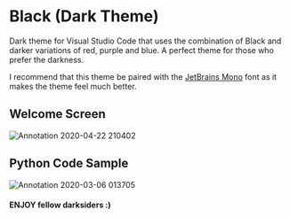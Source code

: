 # Black (Dark Theme)

Dark theme for Visual Studio Code that uses the combination of Black and darker variations of red, purple and blue. A perfect theme for those who prefer the darkness.

I recommend that this theme be paired with the [JetBrains Mono](https://www.jetbrains.com/lp/mono/) font as it makes the theme feel much better.

## Welcome Screen

![Annotation 2020-04-22 210402](https://user-images.githubusercontent.com/35456031/80005382-ebaee280-84dc-11ea-99ef-ee4c87374af6.png)

## Python Code Sample

![Annotation 2020-03-06 013705](https://user-images.githubusercontent.com/35456031/76087937-98d2a780-5fd0-11ea-8d27-73042da1e757.png)

#### ENJOY fellow darksiders :)
